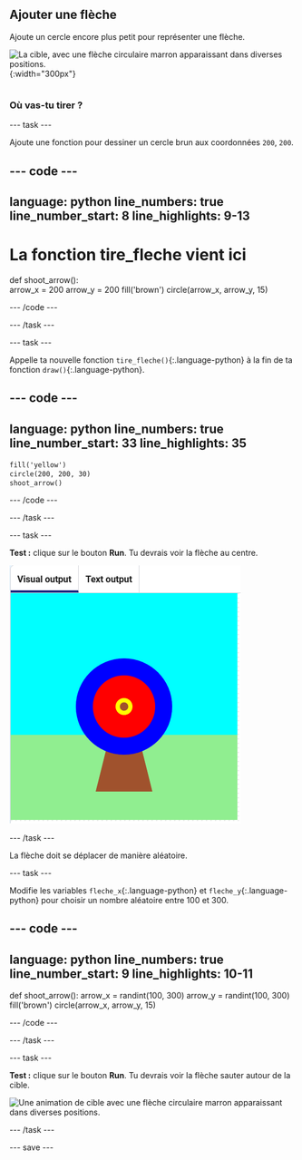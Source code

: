 ## Ajouter une flèche

<div style="display: flex; flex-wrap: wrap">
<div style="flex-basis: 200px; flex-grow: 1; margin-right: 15px;">
Ajoute un cercle encore plus petit pour représenter une flèche.
</div>
<div>

![La cible, avec une flèche circulaire marron apparaissant dans diverses positions.](images/fire_arrow.gif){:width="300px"}

</div>
</div>

### Où vas-tu tirer ?

--- task ---

Ajoute une fonction pour dessiner un cercle brun aux coordonnées `200`, `200`.

--- code ---
---
language: python line_numbers: true line_number_start: 8
line_highlights: 9-13
---
# La fonction tire_fleche vient ici
def shoot_arrow():   
arrow_x = 200 arrow_y = 200 fill('brown') circle(arrow_x, arrow_y, 15)

--- /code ---

--- /task ---

--- task ---

Appelle ta nouvelle fonction `tire_fleche()`{:.language-python} à la fin de ta fonction `draw()`{:.language-python}.

--- code ---
---
language: python line_numbers: true line_number_start: 33
line_highlights: 35
---

    fill('yellow')      
    circle(200, 200, 30)  
    shoot_arrow()

--- /code ---

--- /task ---

--- task ---

**Test :** clique sur le bouton **Run**. Tu devrais voir la flèche au centre.

![un cercle de flèche brun au centre de la cible](images/arrow-centre.png)


--- /task ---

La flèche doit se déplacer de manière aléatoire.


--- task ---

Modifie les variables `fleche_x`{:.language-python} et `fleche_y`{:.language-python} pour choisir un nombre aléatoire entre 100 et 300.

--- code ---
---
language: python line_numbers: true line_number_start: 9
line_highlights: 10-11
---
def shoot_arrow(): arrow_x = randint(100, 300) arrow_y = randint(100, 300) fill('brown') circle(arrow_x, arrow_y, 15)

--- /code ---

--- /task ---


--- task ---


**Test :** clique sur le bouton **Run**. Tu devrais voir la flèche sauter autour de la cible.

![Une animation de cible avec une flèche circulaire marron apparaissant dans diverses positions.](images/fire_arrow.gif)

--- /task ---

--- save ---

